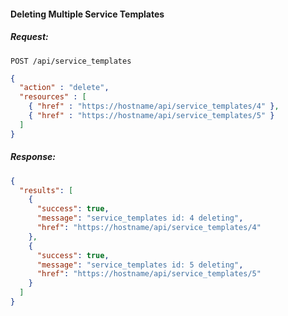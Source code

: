#### Deleting Multiple Service Templates

##### Request:

    POST /api/service_templates

``` json
{
  "action" : "delete",
  "resources" : [
    { "href" : "https://hostname/api/service_templates/4" },
    { "href" : "https://hostname/api/service_templates/5" }
  ]
}
```

##### Response:

``` json
{
  "results": [
    {
      "success": true,
      "message": "service_templates id: 4 deleting",
      "href": "https://hostname/api/service_templates/4"
    },
    {
      "success": true,
      "message": "service_templates id: 5 deleting",
      "href": "https://hostname/api/service_templates/5"
    }
  ]
}
```
